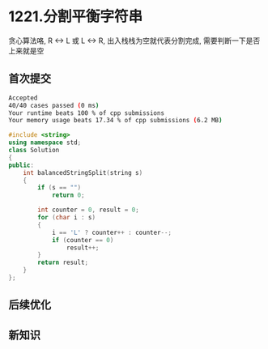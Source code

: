 # 1221.分割平衡字符串

贪心算法咯, R <-> L 或 L <-> R, 出入栈栈为空就代表分割完成, 需要判断一下是否上来就是空

## 首次提交

```sh
Accepted
40/40 cases passed (0 ms)
Your runtime beats 100 % of cpp submissions
Your memory usage beats 17.34 % of cpp submissions (6.2 MB)
```

```c++
#include <string>
using namespace std;
class Solution
{
public:
    int balancedStringSplit(string s)
    {
        if (s == "")
            return 0;

        int counter = 0, result = 0;
        for (char i : s)
        {
            i == 'L' ? counter++ : counter--;
            if (counter == 0)
                result++;
        }
        return result;
    }
};
```

## 后续优化

## 新知识
